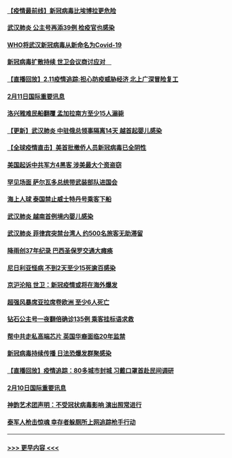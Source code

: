 #### [【疫情最前线】新冠病毒比埃博拉更危险](../pages/prog202/a102775043.md?t=02121055) 
#### [武汉肺炎 公主号再添39例 检疫官也感染](../pages/prog202/a102775031.md?t=02121055) 
#### [WHO将武汉新冠病毒从新命名为Covid-19](../pages/prog202/a102774891.md?t=02121055) 
#### [新冠病毒扩散持续 世卫会议商讨应对　](../pages/prog202/a102774850.md?t=02121055) 
#### [【直播回放】2.11疫情追踪:担心防疫威胁经济 北上广深冒险复工](../pages/prog202/a102774741.md?t=02121055) 
#### [2月11日国际重要讯息](../pages/prog202/a102774621.md?t=02121055) 
#### [洛兴雅难民船翻覆 孟加拉南方至少15人溺毙](../pages/prog202/a102774586.md?t=02121055) 
#### [【更新】武汉肺炎 中驻俄总领事隔离14天 越首起婴儿感染](../pages/prog202/a102770740.md?t=02121055) 
#### [【全球疫情直击】美首批撤侨人员新冠病毒已全阴性](../pages/prog202/a102774523.md?t=02121055) 
#### [美国起诉中共军方4黑客 涉美最大个资盗窃](../pages/prog202/a102774508.md?t=02121055) 
#### [罕见场面  萨尔瓦多总统带武装部队进国会](../pages/prog202/a102774494.md?t=02121055) 
#### [海上人球 泰国禁止威士特丹号乘客下船](../pages/prog202/a102774384.md?t=02121055) 
#### [武汉肺炎 越南首例境内婴儿感染](../pages/prog202/a102774365.md?t=02121055) 
#### [武汉肺炎 菲律宾突禁台湾人 约500名旅客无助滞留](../pages/prog202/a102774288.md?t=02121055) 
#### [降雨创37年纪录 巴西圣保罗交通大瘫痪](../pages/prog202/a102774273.md?t=02121055) 
#### [尼日利亚怪病 不到2天至少15死逾百感染](../pages/prog202/a102774260.md?t=02121055) 
#### [京沪沦陷 世卫：新冠疫情或将在海外爆发](../pages/prog202/a102774135.md?t=02121055) 
#### [超强风暴席亚拉席卷欧洲 至少6人死亡](../pages/prog202/a102774122.md?t=02121055) 
#### [钻石公主号一夜翻倍确诊135例 乘客挂标语求救](../pages/prog202/a102774041.md?t=02121055) 
#### [帮中共走私高端芯片 英国华裔面临20年监禁](../pages/prog202/a102774002.md?t=02121055) 
#### [新冠病毒持续传播 日法恐爆发群聚感染](../pages/prog202/a102773992.md?t=02121055) 
#### [【直播回放】疫情追踪：80多城市封城 习戴口罩首赴民间调研](../pages/prog202/a102773728.md?t=02121055) 
#### [2月10日国际重要讯息](../pages/prog202/a102773759.md?t=02121055) 
#### [神韵艺术团声明：不受冠状病毒影响 演出照常进行](../pages/prog202/a102773674.md?t=02121055) 
#### [泰军人枪击惊魂 幸存者躲厕所上网追踪枪手行动](../pages/prog202/a102773660.md?t=02121055) 

----
#### [ >>> 更早内容 <<< ](../indexes/prog202-earlier.md)
